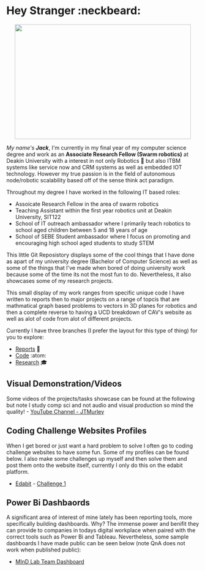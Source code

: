 # Hey Stranger :neckbeard:
<p align="center">
  <img width="460" height="300" src="https://media.giphy.com/media/47EtjlHYFREM5Rznaf/giphy.gif">
</p>

_My name's **Jack**_, I'm currently in my final year of my computer science degree and work as an **Associate Research Fellow (Swarm robotics)** at Deakin University with a interest in not only Robotics :robot: but also ITBM systems like service now and CRM systems as well as embedded IOT technology. However my true passion is in the field of autonomous node/robotic scalability based off of the sense think act paradigm.

Throughout my degree I have worked in the following IT based roles:
- Assoicate Research Fellow in the area of swarm robotics
- Teaching Assistant within the first year robotics unit at Deakin University, SIT122
- School of IT outreach ambassador where I primarily teach robotics to school aged children between 5 and 18 years of age
- School of SEBE Student ambassador where I focus on promoting and encouraging high school aged students to study STEM

This little Git Reposistory displays some of the cool things that I have done as apart of my university degree (Bachelor of Computer Science) as well as some of the things that I've made when bored of doing university work because some of the time its not the most fun to do. Nevertheless, it also showcases some of my research projects.

This small display of my work ranges from specific unique code I have written to reports then to major projects on a range of topcis that are mathmatical graph based problems to vectors in 3D planes for robotics and then a complete reverse to having a UCD breakdown of CAV's website as well as alot of code from alot of different projects.

Currently I have three branches (I prefer the layout for this type of thing) for you to explore:
- [Reports](https://github.com/JTMurley/Showcase/tree/Reports) :book:
- [Code](https://github.com/JTMurley/Showcase/tree/Code) :atom: 
- [Research](https://github.com/JTMurley/Showcase/blob/Research/README.md) :mortar_board:


## Visual Demonstration/Videos
Some videos of the projects/tasks showcase can be found at the following but note I study comp sci and not audio and visual production so mind the quality! - [YouTube Channel - JTMurley](https://www.youtube.com/channel/UCrvA68VZDAWxJ2BbnZW891Q?view_as=subscriber)

## Coding Challenge Websites Profiles
When I get bored or just want a hard problem to solve I often go to coding challenge websites to have some fun. Some of my profiles can be found below. I also make some challenges up myself and then solve them and post them onto the website itself, currently I only do this on the edabit platform.
- [Edabit](https://edabit.com/user/dqTMueDRX74bzpNex) - [Challenge 1](https://edabit.com/challenge/fY5y4WFdha4betoFz)

## Power Bi Dashbaords
A significant area of interest of mine lately has been reporting tools, more specifically building dashboards. Why? The immense power and benifit they can provide to companies in todays digital workplace when paired with the correct tools such as Power Bi and Tableau. Nevertheless, some sample dashboards I have made public can be seen below (note QnA does not work when published public):
- [MInD Lab Team Dashboard](https://app.powerbi.com/view?r=eyJrIjoiNDE0YzYwZDQtMDBjMy00MzcyLWFmYjAtMTcyMzdhYWQ5NTE1IiwidCI6IjcyMmVhMGJlLTNlMWMtNGIxMS1hZDZmLTk0MDFkNjg1NmUyNCJ9)

